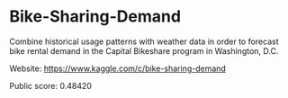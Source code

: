 # Bike-Sharing-Demand

Combine historical usage patterns with weather data in order to forecast bike rental demand in the Capital Bikeshare program in Washington, D.C.

Website: https://www.kaggle.com/c/bike-sharing-demand

Public score: 0.48420
